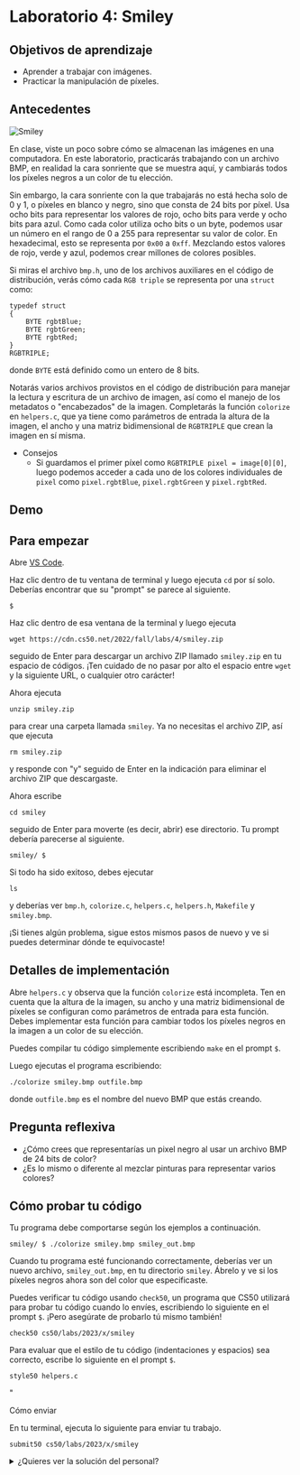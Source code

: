 Laboratorio 4: Smiley
=============

Objetivos de aprendizaje
--------------

*   Aprender a trabajar con imágenes.
*   Practicar la manipulación de píxeles.

Antecedentes
----------

![Smiley](https://cs50.harvard.edu/x/2023/labs/4/smiley/smiley_spec_image.png)

En clase, viste un poco sobre cómo se almacenan las imágenes en una computadora. En este laboratorio, practicarás trabajando con un archivo BMP, en realidad la cara sonriente que se muestra aquí, y cambiarás todos los píxeles negros a un color de tu elección.

Sin embargo, la cara sonriente con la que trabajarás no está hecha solo de 0 y 1, o píxeles en blanco y negro, sino que consta de 24 bits por píxel. Usa ocho bits para representar los valores de rojo, ocho bits para verde y ocho bits para azul. Como cada color utiliza ocho bits o un byte, podemos usar un número en el rango de 0 a 255 para representar su valor de color. En hexadecimal, esto se representa por `0x00` a `0xff`. Mezclando estos valores de rojo, verde y azul, podemos crear millones de colores posibles.

Si miras el archivo `bmp.h`, uno de los archivos auxiliares en el código de distribución, verás cómo cada `RGB triple` se representa por una `struct` como:

    typedef struct
    {
        BYTE rgbtBlue;
        BYTE rgbtGreen;
        BYTE rgbtRed;
    }
    RGBTRIPLE;
    

donde `BYTE` está definido como un entero de 8 bits.

Notarás varios archivos provistos en el código de distribución para manejar la lectura y escritura de un archivo de imagen, así como el manejo de los metadatos o "encabezados" de la imagen. Completarás la función `colorize` en `helpers.c`, que ya tiene como parámetros de entrada la altura de la imagen, el ancho y una matriz bidimensional de `RGBTRIPLE` que crean la imagen en sí misma.

*   Consejos
    *   Si guardamos el primer píxel como `RGBTRIPLE pixel = image[0][0]`, luego podemos acceder a cada uno de los colores individuales de `pixel` como `pixel.rgbtBlue`, `pixel.rgbtGreen` y `pixel.rgbtRed`.

Demo
----

<script async="" data-autoplay="1" data-cols="100" data-loop="1" data-rows="12" id="asciicast-vSNSSp3y9K4fvpMUghBaX2sl4" src="https://asciinema.org/a/vSNSSp3y9K4fvpMUghBaX2sl4.js"></script>

Para empezar
---------------

Abre [VS Code](https://code.cs50.io/).

Haz clic dentro de tu ventana de terminal y luego ejecuta `cd` por sí solo. Deberías encontrar que su "prompt" se parece al siguiente.

    $
    

Haz clic dentro de esa ventana de la terminal y luego ejecuta

    wget https://cdn.cs50.net/2022/fall/labs/4/smiley.zip
    

seguido de Enter para descargar un archivo ZIP llamado `smiley.zip` en tu espacio de códigos. ¡Ten cuidado de no pasar por alto el espacio entre `wget` y la siguiente URL, o cualquier otro carácter!

Ahora ejecuta

    unzip smiley.zip
    

para crear una carpeta llamada `smiley`. Ya no necesitas el archivo ZIP, así que ejecuta

    rm smiley.zip
    

y responde con "y" seguido de Enter en la indicación para eliminar el archivo ZIP que descargaste.

Ahora escribe

    cd smiley
    

seguido de Enter para moverte (es decir, abrir) ese directorio. Tu prompt debería parecerse al siguiente.

    smiley/ $
    

Si todo ha sido exitoso, debes ejecutar

    ls
    

y deberías ver `bmp.h`, `colorize.c`, `helpers.c`, `helpers.h`, `Makefile` y `smiley.bmp`.

¡Si tienes algún problema, sigue estos mismos pasos de nuevo y ve si puedes determinar dónde te equivocaste!

Detalles de implementación
----------------------

Abre `helpers.c` y observa que la función `colorize` está incompleta. Ten en cuenta que la altura de la imagen, su ancho y una matriz bidimensional de píxeles se configuran como parámetros de entrada para esta función. Debes implementar esta función para cambiar todos los píxeles negros en la imagen a un color de su elección.

Puedes compilar tu código simplemente escribiendo `make` en el prompt `$`.

Luego ejecutas el programa escribiendo:

    ./colorize smiley.bmp outfile.bmp
    

donde `outfile.bmp` es el nombre del nuevo BMP que estás creando.

Pregunta reflexiva
----------------

*   ¿Cómo crees que representarías un pixel negro al usar un archivo BMP de 24 bits de color?
*   ¿Es lo mismo o diferente al mezclar pinturas para representar varios colores?

Cómo probar tu código
---------------------

Tu programa debe comportarse según los ejemplos a continuación.

    smiley/ $ ./colorize smiley.bmp smiley_out.bmp
    

Cuando tu programa esté funcionando correctamente, deberías ver un nuevo archivo, `smiley_out.bmp`, en tu directorio `smiley`. Ábrelo y ve si los píxeles negros ahora son del color que especificaste.

Puedes verificar tu código usando `check50`, un programa que CS50 utilizará para probar tu código cuando lo envíes, escribiendo lo siguiente en el prompt `$`. ¡Pero asegúrate de probarlo tú mismo también!

    check50 cs50/labs/2023/x/smiley
    

Para evaluar que el estilo de tu código (indentaciones y espacios) sea correcto, escribe lo siguiente en el prompt `$`.

    style50 helpers.c
    
"

Cómo enviar

En tu terminal, ejecuta lo siguiente para enviar tu trabajo.

    submit50 cs50/labs/2023/x/smiley
    

<details><summary>¿Quieres ver la solución del personal?</summary><div class="language-c highlighter-rouge"><div class="highlight"><pre class="highlight"><code><span class="cp">#include</span> <span class="cpf">"helpers.h"</span><span class="cp">
</span>
<span class="kt">void</span> <span class="nf">colorize</span><span class="p">(</span><span class="kt">int</span> <span class="n">height</span><span class="p">,</span> <span class="kt">int</span> <span class="n">width</span><span class="p">,</span> <span class="n">RGBTRIPLE</span> <span class="n">image</span><span class="p">[</span><span class="n">height</span><span class="p">][</span><span class="n">width</span><span class="p">])</span>
<span class="p">{</span>
    <span class="k">for</span> <span class="p">(</span><span class="kt">int</span> <span class="n">i</span> <span class="o">=</span> <span class="mi">0</span><span class="p">;</span> <span class="n">i</span> <span class="o">&lt;</span> <span class="n">height</span><span class="p">;</span> <span class="n">i</span><span class="o">++</span><span class="p">)</span>
    <span class="p">{</span>
        <span class="k">for</span> <span class="p">(</span><span class="kt">int</span> <span class="n">j</span> <span class="o">=</span> <span class="mi">0</span><span class="p">;</span> <span class="n">j</span> <span class="o">&lt;</span> <span class="n">width</span><span class="p">;</span> <span class="n">j</span><span class="o">++</span><span class="p">)</span>
        <span class="p">{</span>
            <span class="c1">// Hacer que los píxeles negros se conviertan en rojos</span>
            <span class="k">if</span> <span class="p">(</span><span class="n">image</span><span class="p">[</span><span class="n">i</span><span class="p">][</span><span class="n">j</span><span class="p">].</span><span class="n">rgbtRed</span> <span class="o">==</span> <span class="mh">0x00</span> <span class="o">&amp;&amp;</span> <span class="n">image</span><span class="p">[</span><span class="n">i</span><span class="p">][</span><span class="n">j</span><span class="p">].</span><span class="n">rgbtGreen</span> <span class="o">==</span> <span class="mh">0x00</span> <span class="o">&amp;&amp;</span> <span class="n">image</span><span class="p">[</span><span class="n">i</span><span class="p">][</span><span class="n">j</span><span class="p">].</span><span class="n">rgbtBlue</span> <span class="o">==</span> <span class="mh">0x00</span><span class="p">)</span>
            <span class="p">{</span>
                <span class="n">image</span><span class="p">[</span><span class="n">i</span><span class="p">][</span><span class="n">j</span><span class="p">].</span><span class="n">rgbtRed</span> <span class="o">=</span> <span class="mh">0xff</span><span class="p">;</span>
            <span class="p">}</span>
        <span class="p">}</span>
    <span class="p">}</span>
<span class="p">}</span>
</code></pre></div></div></details>

